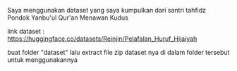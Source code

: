 Saya menggunakan dataset yang saya kumpulkan dari santri tahfidz Pondok Yanbu'ul Qur'an Menawan Kudus

link dataset : 
https://huggingface.co/datasets/Reinjin/Pelafalan_Huruf_Hijaiyah

buat folder "dataset" lalu extract file zip dataset nya di dalam folder tersebut untuk menggunakannya